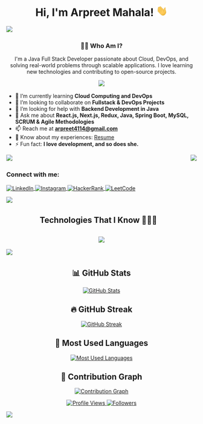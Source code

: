 <!-- h1 without bottom border -->
<div id="user-content-toc" align="center">
  <h1 style="display: inline-block;">Hi, I'm Arpreet Mahala! 
    <img src="https://raw.githubusercontent.com/ABSphreak/ABSphreak/master/gifs/Hi.gif" width="30px">
  </h1>
</div>

<!-- Horizontal divider (gradient) -->
<img src="https://user-images.githubusercontent.com/73097560/115834477-dbab4500-a447-11eb-908a-139a6edaec5c.gif">

<!-- Who Am I Section -->
<h3 align="center">👨‍💻 Who Am I?</h3>
<p align="center">
  I'm a Java Full Stack Developer passionate about Cloud, DevOps, and solving real-world problems through scalable applications.  
  I love learning new technologies and contributing to open-source projects.
</p>

<!-- Animated Typing Effect -->
<p align="center">
  <a href="https://github.com/DenverCoder1/readme-typing-svg">
    <img src="https://readme-typing-svg.herokuapp.com?font=Time+New+Roman&color=cyan&size=25&center=true&vCenter=true&width=600&height=100&lines=Java+FullStack+Developer;Cloud+Engineer;DevOps;Aspiring+Data+Engineer;">
  </a>
</p>

<!-- Intro start -->
- 🌱 I’m currently learning **Cloud Computing and DevOps**  
- 👯 I’m looking to collaborate on **Fullstack & DevOps Projects**  
- 🤝 I’m looking for help with **Backend Development in Java**  
- 💬 Ask me about **React.js, Next.js, Redux, Java, Spring Boot, MySQL, SCRUM & Agile Methodologies**  
- 📫 Reach me at **arpreet4114@gmail.com**  
- 📄 Know about my experiences: [Resume](https://drive.google.com/file/d/1xDeS-gKvbbiMHASx69Rv4mahFWGNtgtMO/view?usp=sharing)  
- ⚡ Fun fact: **I love development, and so does she.**  
<img align="right" height="150" src="https://i.imgflip.com/65efzo.gif" />

<!-- Horizontal divider -->
<img src="https://user-images.githubusercontent.com/73097560/115834477-dbab4500-a447-11eb-908a-139a6edaec5c.gif">

<h3 align="left">Connect with me:</h3>
<p align="left">
  <a href="https://linkedin.com/in/arpreet-mahala-715701202" target="_blank">
    <img align="center" src="https://raw.githubusercontent.com/rahuldkjain/github-profile-readme-generator/master/src/images/icons/Social/linked-in-alt.svg" alt="LinkedIn" height="30" width="40" />
  </a>
  <a href="https://instagram.com/arrpreeet" target="_blank">
    <img align="center" src="https://raw.githubusercontent.com/rahuldkjain/github-profile-readme-generator/master/src/images/icons/Social/instagram.svg" alt="Instagram" height="30" width="40" />
  </a>
  <a href="https://www.hackerrank.com/arpreet4114" target="_blank">
    <img align="center" src="https://raw.githubusercontent.com/rahuldkjain/github-profile-readme-generator/master/src/images/icons/Social/hackerrank.svg" alt="HackerRank" height="30" width="40" />
  </a>
  <a href="https://leetcode.com/arrpreeet/" target="_blank">
    <img align="center" src="https://raw.githubusercontent.com/rahuldkjain/github-profile-readme-generator/master/src/images/icons/Social/leet-code.svg" alt="LeetCode" height="30" width="40" />
  </a>
</p>

<!-- Horizontal divider -->
<img src="https://user-images.githubusercontent.com/73097560/115834477-dbab4500-a447-11eb-908a-139a6edaec5c.gif">

<!-- h2 without bottom border -->
<div id="user-content-toc" align="center">
  <h2 style="display: inline-block;">Technologies That I Know 👨🏻‍💻</h2>
</div>

<!-- Tech Stack Icons -->
<p align="center">
  <a href="https://skillicons.dev">
    <img src="https://skillicons.dev/icons?i=java,aws,azure,docker,kubernetes,firebase,spring,c,html,mysql,mongodb,postgresql,jenkins,javascript,typescript,react,nextjs,github&perline=14" />
  </a>
</p>

<!-- Horizontal divider -->
<img src="https://user-images.githubusercontent.com/73097560/115834477-dbab4500-a447-11eb-908a-139a6edaec5c.gif">

<!-- 📊 GitHub Stats -->
<h2 align="center">📊 GitHub Stats</h2>
<p align="center">
  <a href="https://github.com/Arpreet2107">
    <img src="https://github-readme-stats.vercel.app/api?username=Arpreet2107&show_icons=true&theme=tokyonight&hide_border=true" alt="GitHub Stats" />
  </a>
</p>

<!-- 🔥 GitHub Streak -->
<h2 align="center">🔥 GitHub Streak</h2>
<p align="center">
  <a href="https://github.com/Arpreet2107">
    <img src="https://github-readme-streak-stats.herokuapp.com/?user=Arpreet2107&theme=tokyonight&hide_border=true" alt="GitHub Streak" />
  </a>
</p>

<!-- 🚀 Most Used Languages -->
<h2 align="center">🚀 Most Used Languages</h2>
<p align="center">
  <a href="https://github.com/Arpreet2107">
    <img src="https://github-readme-stats.vercel.app/api/top-langs/?username=Arpreet2107&layout=compact&theme=tokyonight&hide_border=true" alt="Most Used Languages" />
  </a>
</p>

<!-- 🎯 Contribution Graph -->
<h2 align="center">🎯 Contribution Graph</h2>
<p align="center">
  <a href="https://github.com/Arpreet2107">
    <img src="https://github-readme-activity-graph.vercel.app/graph?username=Arpreet2107&theme=tokyonight&hide_border=true" alt="Contribution Graph" />
  </a>
</p>

<!-- Profile visit count & followers -->
<p align="center">
  <a href="https://github.com/Arpreet2107">
    <img src="https://komarev.com/ghpvc/?username=Arpreet2107&label=Profile%20views&color=0e75b6&style=flat" alt="Profile Views" />
  </a>
  <a href="https://github.com/Arpreet2107">
    <img src="https://img.shields.io/github/followers/Arpreet2107?label=Followers" alt="Followers" />
  </a>
</p>


<!-- Horizontal divider -->
<img src="https://user-images.githubusercontent.com/73097560/115834477-dbab4500-a447-11eb-908a-139a6edaec5c.gif">
